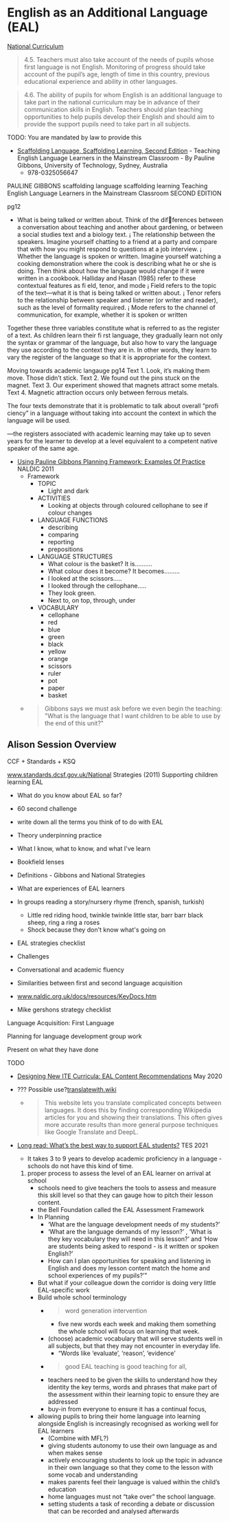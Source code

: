 English as an Additional Language (EAL)
=================================

[National Curriculum](https://www.gov.uk/government/publications/national-curriculum-in-england-framework-for-key-stages-1-to-4/the-national-curriculum-in-england-framework-for-key-stages-1-to-4)

> 4.5. Teachers must also take account of the needs of pupils whose first language is not English. Monitoring of progress should take account of the pupil’s age, length of time in this country, previous educational experience and ability in other languages.

> 4.6. The ability of pupils for whom English is an additional language to take part in the national curriculum may be in advance of their communication skills in English. Teachers should plan teaching opportunities to help pupils develop their English and should aim to provide the support pupils need to take part in all subjects.

TODO:
You are mandated by law to provide this

* [Scaffolding Language, Scaffolding Learning, Second Edition](https://www.heinemann.com/products/e05664.aspx) -  Teaching English Language Learners in the Mainstream Classroom - By Pauline Gibbons, University of Technology, Sydney, Australia
    *  978-0325056647

PAULINE GIBBONS
scaffolding language 
scaffolding learning
Teaching English Language Learners 
in the Mainstream Classroom
SECOND EDITION

pg12

* What is being talked or written about. Think of the differences between a conversation about teaching and 
another about gardening, or between a social studies text 
and a biology text. 
¡ The relationship between the speakers. Imagine yourself 
chatting to a friend at a party and compare that with how 
you might respond to questions at a job interview.
¡ Whether the language is spoken or written. Imagine yourself watching 
a cooking demonstration where the cook is describing what he or she 
is doing. Then think about how the language would change if it were 
written in a cookbook.
Halliday and Hasan (1985) refer to these contextual features as fi eld, tenor, 
and mode
¡ Field refers to the topic of the text—what it is that is being talked or 
written about.
¡ Tenor refers to the relationship between speaker and listener (or 
writer and reader), such as the level of formality required.
¡ Mode refers to the channel of communication, for example, whether 
it is spoken or written

Together these three variables constitute what is referred to as the register 
of a text. As children learn their fi rst language, they gradually learn not only 
the syntax or grammar of the language, but also how to vary the language they 
use according to the context they are in. In other words, they learn to vary the 
register of the language so that it is appropriate for the context.


Moving towards academic langauge pg14
Text 1. Look, it’s making them move. Those didn’t stick.
Text 2. We found out the pins stuck on the magnet.
Text 3. Our experiment showed that magnets attract some metals.
Text 4. Magnetic attraction occurs only between ferrous metals.

The four texts demonstrate that it is problematic to talk about 
overall “profi ciency” in a language without taking into account the 
context in which the language will be used.

—the registers associated with academic learning may take up to seven 
years for the learner to develop at a level equivalent to a competent native 
speaker of the same age.



* [Using Pauline Gibbons Planning Framework: Examples Of Practice](https://www.naldic.org.uk/Resources/NALDIC/Teaching%20and%20Learning/Documents/Using_Gibbons_Framework.pdf) NALDIC 2011
    * Framework
        * TOPIC 
            * Light and dark
        * ACTIVITIES 
            * Looking at objects through coloured cellophane to see if colour changes
        * LANGUAGE FUNCTIONS 
            * describing 
            * comparing 
            * reporting 
            * prepositions 
        * LANGUAGE STRUCTURES 
            * What colour is the basket? It is.......... 
            * What colour does it become? It becomes.........
            * I looked at the scissors..... 
            * I looked through the cellophane..... 
            * They look green.
            * Next to, on top, through, under 
        * VOCABULARY 
            * cellophane 
            * red 
            * blue 
            * green 
            * black 
            * yellow 
            * orange 
            * scissors 
            * ruler 
            * pot 
            * paper 
            * basket
    * > Gibbons says we must ask before we even begin the teaching: "What is the language that I want children to be able to use by the end of this unit?"


Alison Session Overview
-----------------------

CCF + Standards + KSQ

www.standards.dcsf.gov.uk/National Strategies (2011) Supporting children learning EAL

* What do you know about EAL so far?
* 60 second challenge
* write down all the terms you think of to do with EAL
* Theory underpinning practice
* What I know, what to know, and what I've learn
* Bookfield lenses
* Definitions - Gibbons and National Strategies
* What are experiences of EAL learners
* In groups reading a story/nursery rhyme (french, spanish, turkish)
    * Little red riding hood, twinkle twinkle little star, barr barr black sheep, ring a ring a roses
    * Shock because they don't know what's going on
* EAL strategies checklist
* Challenges
* Conversational and academic fluency
* Similarities between first and second language acquisition

* www.naldic.org.uk/docs/resources/KeyDocs.htm
* Mike gershons strategy checklist

Language Acquisition: First Language

Planning for language development group work

Present on what they have done

TODO
* [Designing New ITE Curricula: EAL Content Recommendations](https://www.bell-foundation.org.uk/app/uploads/2020/09/The-Bell-Foundation-ITE-Curricula-Matrix.pdf) May 2020
* ??? Possible use?[translatewith.wiki](https://translatewith.wiki/)
    * > This website lets you translate complicated concepts between languages. It does this by finding corresponding Wikipedia articles for you and showing their translations. This often gives more accurate results than more general purpose techniques like Google Translate and DeepL.


* [Long read: What’s the best way to support EAL students?](https://www.tes.com/magazine/archived/long-read-whats-best-way-support-eal-students) TES 2021
    * It takes 3 to 9 years to develop academic proficiency in a language - schools do not have this kind of time.
    1. proper process to assess the level of an EAL learner on arrival at school
        * schools need to give teachers the tools to assess and measure this skill level so that they can gauge how to pitch their lesson content.
        * the Bell Foundation called the EAL Assessment Framework
        * In Planning
            * ‘What are the language development needs of my students?’
            * ‘What are the language demands of my lesson?’ , ‘What is they key vocabulary they will need in this lesson?’ and ‘How are students being asked to respond - is it written or spoken English?’
            * How can I plan opportunities for speaking and listening in English and does my lesson content match the home and school experiences of my pupils?’”
        * But what if your colleague down the corridor is doing very little EAL-specific work
        * Build whole school terminology
            * > word generation intervention
                * five new words each week and making them something the whole school will focus on learning that week.
            * (choose) academic vocabulary that will serve students well in all subjects, but that they may not encounter in everyday life.
                * “Words like ‘evaluate’, ‘reason’, ‘evidence’ 
            * > good EAL teaching is good teaching for all,
            * teachers need to be given the skills to understand how they identity the key terms, words and phrases that make part of the assessment within their learning topic to ensure they are addressed
            * buy-in from everyone to ensure it has a continual focus,
        * allowing pupils to bring their home language into learning alongside English is increasingly recognised as working well for EAL learners
            * (Combine with MFL?)
            * giving students autonomy to use their own language as and when makes sense
            * actively encouraging students to look up the topic in advance in their own language so that they come to the lesson with some vocab and understanding
            * makes parents feel their language is valued within the child’s education
            * home languages must not “take over” the school language.
            * setting students a task of recording a debate or discussion that can be recorded and analysed afterwards